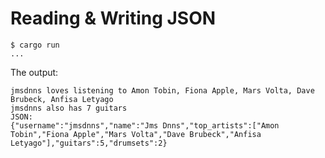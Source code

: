 # Reading & Writing JSON

```shell
$ cargo run
...
```

The output:

```
jmsdnns loves listening to Amon Tobin, Fiona Apple, Mars Volta, Dave Brubeck, Anfisa Letyago
jmsdnns also has 7 guitars
JSON:
{"username":"jmsdnns","name":"Jms Dnns","top_artists":["Amon Tobin","Fiona Apple","Mars Volta","Dave Brubeck","Anfisa Letyago"],"guitars":5,"drumsets":2}
```
